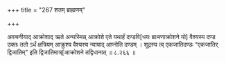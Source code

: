 +++
title = "267 शतम् ब्राह्मणम्"

+++

अवचनीयाद् आक्रोशाद् ऋते अन्यस्मिन्न् आक्रोशे एते यथार्हं दण्डवि[धयः ब्राःमणाक्रोशने यो] वैश्यस्य दण्ड उक्तः ततो ऽर्धं क्षत्रियम् आक्रुश्य वैश्यस्य न्यायाद् आप्नोति दण्डम् । शूद्रस्य त्व् एकजातिदण्डः "एकजातिर् द्विजातिम्" इति द्विजातिमात्र्[आक्रोशने तद्विधानात् ॥ ८.२६६ ॥